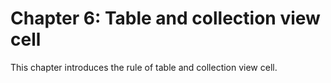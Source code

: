# Chapter 6: Table and collection view cell

This chapter introduces the rule of table and collection view cell.